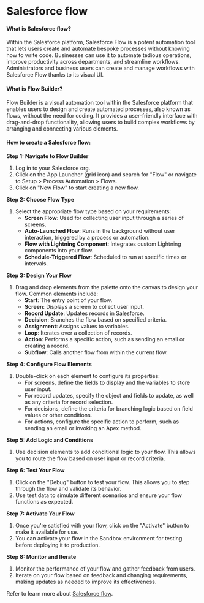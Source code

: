 # Salesforce flow

#### What is Salesforce flow?

Within the Salesforce platform, Salesforce Flow is a potent automation tool that lets users create and automate bespoke processes without knowing how to write code. Businesses can use it to automate tedious operations, improve productivity across departments, and streamline workflows. Administrators and business users can create and manage workflows with Salesforce Flow thanks to its visual UI.

#### What is Flow Builder?

Flow Builder is a visual automation tool within the Salesforce platform that enables users to design and create automated processes, also known as flows, without the need for coding. It provides a user-friendly interface with drag-and-drop functionality, allowing users to build complex workflows by arranging and connecting various elements.

#### How to create a Salesforce flow:

**Step 1: Navigate to Flow Builder**

1. Log in to your Salesforce org.
2. Click on the App Launcher (grid icon) and search for "Flow" or navigate to Setup > Process Automation > Flows.
3. Click on "New Flow" to start creating a new flow.

**Step 2: Choose Flow Type**

1. Select the appropriate flow type based on your requirements:
   * **Screen Flow**: Used for collecting user input through a series of screens.
   * **Auto-Launched Flow**: Runs in the background without user interaction, triggered by a process or automation.
   * **Flow with Lightning Component**: Integrates custom Lightning components into your flow.
   * **Schedule-Triggered Flow**: Scheduled to run at specific times or intervals.

**Step 3: Design Your Flow**

1. Drag and drop elements from the palette onto the canvas to design your flow. Common elements include:
   * **Start**: The entry point of your flow.
   * **Screen**: Displays a screen to collect user input.
   * **Record Update**: Updates records in Salesforce.
   * **Decision**: Branches the flow based on specified criteria.
   * **Assignment**: Assigns values to variables.
   * **Loop**: Iterates over a collection of records.
   * **Action**: Performs a specific action, such as sending an email or creating a record.
   * **Subflow**: Calls another flow from within the current flow.

**Step 4: Configure Flow Elements**

1. Double-click on each element to configure its properties:
   * For screens, define the fields to display and the variables to store user input.
   * For record updates, specify the object and fields to update, as well as any criteria for record selection.
   * For decisions, define the criteria for branching logic based on field values or other conditions.
   * For actions, configure the specific action to perform, such as sending an email or invoking an Apex method.

**Step 5: Add Logic and Conditions**

1. Use decision elements to add conditional logic to your flow. This allows you to route the flow based on user input or record criteria.

**Step 6: Test Your Flow**

1. Click on the "Debug" button to test your flow. This allows you to step through the flow and validate its behavior.
2. Use test data to simulate different scenarios and ensure your flow functions as expected.

**Step 7: Activate Your Flow**

1. Once you're satisfied with your flow, click on the "Activate" button to make it available for use.
2. You can activate your flow in the Sandbox environment for testing before deploying it to production.

**Step 8: Monitor and Iterate**

1. Monitor the performance of your flow and gather feedback from users.
2. Iterate on your flow based on feedback and changing requirements, making updates as needed to improve its effectiveness.



Refer to learn more about [Salesforce flow](https://arrify.com/ultimate-guide-on-salesforce-flow/).

